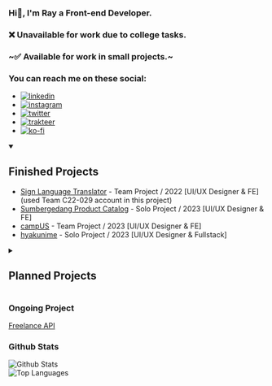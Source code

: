 ### Hi👋, I'm Ray a Front-end Developer.
### ❌ Unavailable for work due to college tasks.
### ~✅ Available for work in small projects.~

### You can reach me on these social:
* [![linkedin](https://img.shields.io/badge/linkedin-rayputrap-333333?labelColor=blue&style=for-the-badge&logo=x&logoColor=white&link=https://www.linkedin.com/in/rayputrap)](https://www.linkedin.com/in/rayputrap)
* [![instagram](https://img.shields.io/badge/instagram-kzyari.v-333333?labelColor=E1306C&style=for-the-badge&logo=instagram&logoColor=white&link=https://instagram.com/kzyari.v)](https://instagram.com/kzyari.v)
* [![twitter](https://img.shields.io/badge/twitter-rayziojax-333333?labelColor=gray&style=for-the-badge&logo=x&logoColor=white&link=https://twitter.com/rayziojax)](https://twitter.com/rayziojax)
* [![trakteer](https://img.shields.io/badge/trakteer-rayziojax-333333?labelColor=eb0909&style=for-the-badge&logo=trakteer&logoColor=white&link=https://trakteer.id/rayziojax)](https://trakteer.id/rayziojax)
* [![ko-fi](https://img.shields.io/badge/ko--fi-rayziojax-333333?labelColor=6800b3&style=for-the-badge&logo=ko-fi&logoColor=white&link=https://trakteer.id/rayziojax)](https://trakteer.id/rayziojax)

<details open>
<summary><h2>Finished Projects</h2></summary>

  * [Sign Language Translator](https://github.com/Team-C22-039/sign-language-translator.git) - Team Project / 2022 [UI/UX Designer & FE] (used Team C22-029 account in this project)
  * [Sumbergedang Product Catalog](https://github.com/rayzio-jax/product-catalog.git) - Solo Project / 2023 [UI/UX Designer & FE]
  * [campUS](https://github.com/YuukioFuyu/campUS.git) - Team Project / 2023 [UI/UX Designer & FE]
  * [hyakunime](https://github.com/rayzio-jax/hyakunime.git) - Solo Project / 2023 [UI/UX Designer & Fullstack]
</details>

<details>
<summary><h2>Planned Projects</h2></summary>
  
  * Discord Bot
  * Anonymus Chat
  * ???
</details>

### Ongoing Project
[Freelance API](https://github.com/rayzio-jax/freelance-api)

### Github Stats
![Github Stats](https://github-readme-stats.vercel.app/api?username=rayzio-jax&theme=synthwave&show_icons=true&hide_border=true&count_private=true)<br>
![Top Languages](https://github-readme-stats.vercel.app/api/top-langs/?username=rayzio-jax&theme=synthwave&show_icons=true&hide_border=true&layout=compact)
